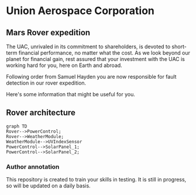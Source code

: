 # Union Aerospace Corporation
## Mars Rover expedition

The UAC, unrivaled in its commitment to shareholders,
is devoted to short-term financial performance, no matter what the cost.
As we look beyond our planet for financial gain, rest assured that your investment with
the UAC is working hard for you, here on Earth and abroad.

Following order from Samuel Hayden you are now responsible for fault detection in our
rover expedition.

Here's some information that might be useful for you.

## Rover architecture

```mermaid
graph TD
Rover-->PowerControl;
Rover-->WeatherModule;
WeatherModule-->UVIndexSensor
PowerControl-->SolarPanel_1;
PowerControl-->SolarPanel_2;
```

### Author annotation

This repository is created to train your skills in testing. It is still in progress,
so will be updated on a daily basis.